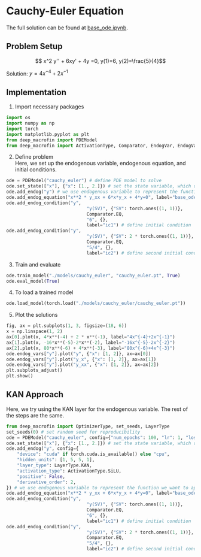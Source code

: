 # Cauchy-Euler Equation

The full solution can be found at <a href="https://github.com/rotmanfinhub/deep-macrofin/blob/main/examples/paper_example/base_ode.ipynb" target="_blank">base_ode.ipynb</a>.

## Problem Setup
$$ x^2 y'' + 6xy' + 4y =0, y(1)=6, y(2)=\frac{5}{4}$$

Solution: $y=4x^{-4} + 2 x^{-1}$

## Implementation

1. Import necessary packages
```py
import os
import numpy as np
import torch
import matplotlib.pyplot as plt
from deep_macrofin import PDEModel
from deep_macrofin import ActivationType, Comparator, EndogVar, EndogVarConditions, EndogEquation
```

2. Define problem  
Here, we set up the endogenous variable, endogenous equation, and initial conditions.
```py
ode = PDEModel("cauchy_euler") # define PDE model to solve
ode.set_state(["x"], {"x": [1., 2.]}) # set the state variable, which defines the dimensionality of the problem
ode.add_endog("y") # we use endogenous variable to represent the function we want to approximate
ode.add_endog_equation("x**2 * y_xx + 6*x*y_x + 4*y=0", label="base_ode") # endogenous equations are used to represent the ODE
ode.add_endog_condition("y", 
                              "y(SV)", {"SV": torch.ones((1, 1))},
                              Comparator.EQ,
                              "6", {},
                              label="ic1") # define initial condition
ode.add_endog_condition("y", 
                              "y(SV)", {"SV": 2 * torch.ones((1, 1))},
                              Comparator.EQ,
                              "5/4", {},
                              label="ic2") # define second initial condition
```

3. Train and evaluate
```py
ode.train_model("./models/cauchy_euler", "cauchy_euler.pt", True)
ode.eval_model(True)
```

4. To load a trained model
```py
ode.load_model(torch.load("./models/cauchy_euler/cauchy_euler.pt"))
```

5. Plot the solutions
```py
fig, ax = plt.subplots(1, 3, figsize=(18, 6))
x = np.linspace(1, 2)
ax[0].plot(x, 4*x**(-4) + 2 * x**(-1), label="4x^{-4}+2x^{-1}")
ax[1].plot(x, -16*x**(-5)-2*x**(-2), label="-16x^{-5}-2x^{-2}")
ax[2].plot(x, 80*x**(-6) + 4*x**(-3), label="80x^{-6}+4x^{-3}")
ode.endog_vars["y"].plot("y", {"x": [1, 2]}, ax=ax[0])
ode.endog_vars["y"].plot("y_x", {"x": [1, 2]}, ax=ax[1])
ode.endog_vars["y"].plot("y_xx", {"x": [1, 2]}, ax=ax[2])
plt.subplots_adjust()
plt.show()
```

## KAN Approach

Here, we try using the KAN layer for the endogenous variable. The rest of the steps are the same.
```py
from deep_macrofin import OptimizerType, set_seeds, LayerType
set_seeds(0) # set random seed for reproducibility
ode = PDEModel("cauchy_euler", config={"num_epochs": 100, "lr": 1, "loss_log_interval": 10}) # define PDE model to solve
ode.set_state(["x"], {"x": [1., 2.]}) # set the state variable, which defines the dimensionality of the problem
ode.add_endog("y", config={
    "device": "cuda" if torch.cuda.is_available() else "cpu",
    "hidden_units": [1, 5, 5, 1],
    "layer_type": LayerType.KAN,
    "activation_type": ActivationType.SiLU,
    "positive": False,
    "derivative_order": 2,
}) # we use endogenous variable to represent the function we want to approximate
ode.add_endog_equation("x**2 * y_xx + 6*x*y_x + 4*y=0", label="base_ode") # endogenous equations are used to represent the ODE
ode.add_endog_condition("y", 
                              "y(SV)", {"SV": torch.ones((1, 1))},
                              Comparator.EQ,
                              "6", {},
                              label="ic1") # define initial condition
ode.add_endog_condition("y", 
                              "y(SV)", {"SV": 2 * torch.ones((1, 1))},
                              Comparator.EQ,
                              "5/4", {},
                              label="ic2") # define second initial condition
```